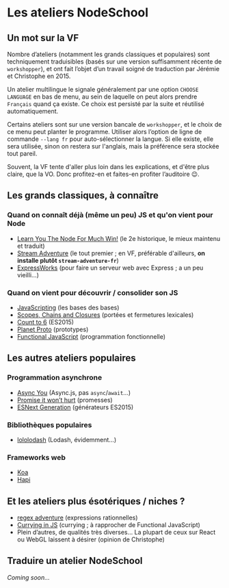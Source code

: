 # Les ateliers NodeSchool

## Un mot sur la VF

Nombre d’ateliers (notamment les grands classiques et populaires) sont techniquement traduisibles (basés sur une version suffisamment récente de `workshopper`), et ont fait l’objet d’un travail soigné de traduction par Jérémie et Christophe en 2015.

Un atelier multilingue le signale généralement par une option `CHOOSE LANGUAGE` en bas de menu, au sein de laquelle on peut alors prendre `Français` quand ça existe. Ce choix est persisté par la suite et réutilisé automatiquement.

Certains ateliers sont sur une version bancale de `workshopper`, et le choix de ce menu peut planter le programme. Utiliser alors l’option de ligne de commande `--lang fr` pour auto-sélectionner la langue. Si elle existe, elle sera utilisée, sinon on restera sur l'anglais, mais la préférence sera stockée tout pareil.

Souvent, la VF tente d'aller plus loin dans les explications, et d'être plus claire, que la VO. Donc profitez-en et faites-en profiter l’auditoire 😉.

## Les grands classiques, à connaître

### Quand on connaît déjà (même un peu) JS et qu'on vient pour Node

- [Learn You The Node For Much Win!](https://github.com/workshopper/learnyounode#readme) (le 2e historique, le mieux maintenu et traduit)
- [Stream Adventure](https://github.com/workshopper/stream-adventure#readme) (le tout premier ; en VF, préférable d'ailleurs, **on installe plutôt `stream-adventure-fr`**)
- [ExpressWorks](https://github.com/azat-co/expressworks#readme) (pour faire un serveur web avec Express ; a un peu vieilli…)

### Quand on vient pour découvrir / consolider son JS

- [JavaScripting](https://github.com/workshopper/javascripting#readme) (les bases des bases)
- [Scopes, Chains and Closures](https://github.com/workshopper/scope-chains-closures#readme) (portées et fermetures lexicales)
- [Count to 6](https://github.com/domenic/count-to-6#readme) (ES2015)
- [Planet Proto](https://github.com/sporto/planetproto#readme) (prototypes)
- [Functional JavaScript](https://github.com/timoxley/functional-javascript-workshop#readme) (programmation fonctionnelle)

## Les autres ateliers populaires

### Programmation asynchrone

- [Async You](https://github.com/bulkan/async-you#readme) (Async.js, pas `async`/`await`…)
- [Promise it won’t hurt](https://github.com/stevekane/promise-it-wont-hurt#readme) (promesses)
- [ESNext Generation](https://github.com/jesstelford/esnext-generation#readme) (générateurs ES2015)

### Bibliothèques populaires

- [lololodash](https://github.com/mdunisch/lololodash#readme) (Lodash, évidemment…)

### Frameworks web

- [Koa](https://github.com/koajs/kick-off-koa#readme)
- [Hapi](https://github.com/hapijs/makemehapi#readme)

## Et les ateliers plus ésotériques / niches ?

- [regex adventure](https://github.com/workshopper/regex-adventure#readme) (expressions rationnelles)
- [Currying in JS](https://github.com/kishorsharma/currying-workshopper#readme) (currying ; à rapprocher de Functional JavaScript)
- Plein d’autres, de qualités très diverses… La plupart de ceux sur React ou WebGL laissent à désirer (opinion de Christophe)

## Traduire un atelier NodeSchool

_Coming soon…_
